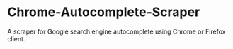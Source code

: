 # Chrome-Autocomplete-Scraper
A scraper for Google search engine autocomplete using Chrome or Firefox client. 
